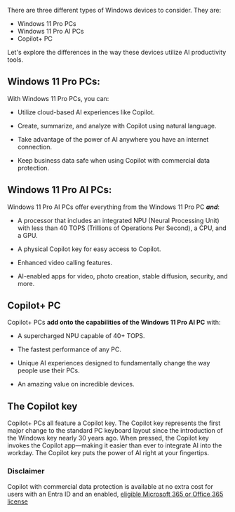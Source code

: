 There are three different types of Windows devices to consider. They are: 

- Windows 11 Pro PCs
- Windows 11 Pro AI PCs
- Copilot+ PC

Let's explore the differences in the way these devices utilize AI productivity tools. 

## Windows 11 Pro PCs: 

With Windows 11 Pro PCs, you can:

- Utilize cloud-based AI experiences like Copilot.

- Create, summarize, and analyze with Copilot using natural language.

- Take advantage of the power of AI anywhere you have an internet connection.

- Keep business data safe when using Copilot with commercial data protection.

## Windows 11 Pro AI PCs:

Windows 11 Pro AI PCs offer everything from the Windows 11 Pro PC _**and**_:

- A processor that includes an integrated NPU (Neural Processing Unit) with less than 40 TOPS (Trillions of Operations Per Second), a CPU, and a GPU.

- A physical Copilot key for easy access to Copilot.

- Enhanced video calling features.

- AI-enabled apps for video, photo creation, stable diffusion, security, and more.

## Copilot+ PC

Copilot+ PCs **add onto the capabilities of the Windows 11 Pro AI PC** with:

- A supercharged NPU capable of 40+ TOPS.

- The fastest performance of any PC.

- Unique AI experiences designed to fundamentally change the way people use their PCs.

- An amazing value on incredible devices.

## The Copilot key

Copilot+ PCs all feature a Copilot key. The Copilot key represents the first major change to the standard PC keyboard layout since the introduction of the Windows key nearly 30 years ago. When pressed, the Copilot key invokes the Copilot app—making it easier than ever to integrate AI into the workday. The Copilot key puts the power of AI right at your fingertips.

### Disclaimer

Copilot with commercial data protection is available at no extra cost for users with an Entra ID and an enabled, [eligible Microsoft 365 or Office 365 license](https://www.microsoft.com/bing/chat/enterprise/?form=MA13FV)